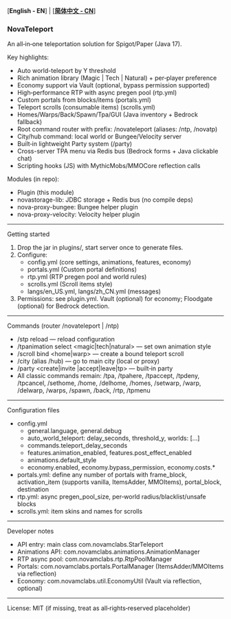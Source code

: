[**English - EN**] | [[**简体中文 - CN**](README_CN.md)]

### NovaTeleport

An all‑in‑one teleportation solution for Spigot/Paper (Java 17).

Key highlights:
- Auto world-teleport by Y threshold
- Rich animation library (Magic | Tech | Natural) + per‑player preference
- Economy support via Vault (optional, bypass permission supported)
- High‑performance RTP with async pregen pool (rtp.yml)
- Custom portals from blocks/items (portals.yml)
- Teleport scrolls (consumable items) (scrolls.yml)
- Homes/Warps/Back/Spawn/Tpa/GUI (Java inventory + Bedrock fallback)
- Root command router with prefix: /novateleport (aliases: /ntp, /novatp)
- City/hub command: local world or Bungee/Velocity server
- Built‑in lightweight Party system (/party)
- Cross-server TPA menu via Redis bus (Bedrock forms + Java clickable chat)
- Scripting hooks (JS) with MythicMobs/MMOCore reflection calls

Modules (in repo):
- Plugin (this module)
- novastorage-lib: JDBC storage + Redis bus (no compile deps)
- nova-proxy-bungee: Bungee helper plugin
- nova-proxy-velocity: Velocity helper plugin

---

Getting started
1) Drop the jar in plugins/, start server once to generate files.
2) Configure:
   - config.yml (core settings, animations, features, economy)
   - portals.yml (Custom portal definitions)
   - rtp.yml (RTP pregen pool and world rules)
   - scrolls.yml (Scroll items style)
   - langs/en_US.yml, langs/zh_CN.yml (messages)
3) Permissions: see plugin.yml. Vault (optional) for economy; Floodgate (optional) for Bedrock detection.

---

Commands (router /novateleport | /ntp)
- /stp reload — reload configuration
- /tpanimation select <magic|tech|natural> — set own animation style
- /scroll bind <home|warp> <name> — create a bound teleport scroll
- /city (alias /hub) — go to main city (local or proxy)
- /party <create|invite <player>|accept|leave|tp> — built‑in party
- All classic commands remain: /tpa, /tpahere, /tpaccept, /tpdeny, /tpcancel, /sethome, /home, /delhome, /homes, /setwarp, /warp, /delwarp, /warps, /spawn, /back, /rtp, /tpmenu

---

Configuration files
- config.yml
  - general.language, general.debug
  - auto_world_teleport: delay_seconds, threshold_y, worlds: [...]
  - commands.teleport_delay_seconds
  - features.animation_enabled, features.post_effect_enabled
  - animations.default_style
  - economy.enabled, economy.bypass_permission, economy.costs.*
- portals.yml: define any number of portals with frame_block, activation_item (supports vanilla, ItemsAdder, MMOItems), portal_block, destination
- rtp.yml: async pregen_pool_size, per‑world radius/blacklist/unsafe blocks
- scrolls.yml: item skins and names for scrolls

---

Developer notes
- API entry: main class com.novamclabs.StarTeleport
- Animations API: com.novamclabs.animations.AnimationManager
- RTP async pool: com.novamclabs.rtp.RtpPoolManager
- Portals: com.novamclabs.portals.PortalManager (ItemsAdder/MMOItems via reflection)
- Economy: com.novamclabs.util.EconomyUtil (Vault via reflection, optional)

---

License: MIT (if missing, treat as all‑rights‑reserved placeholder)
